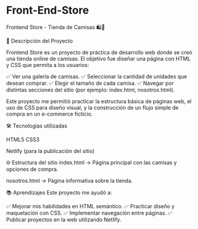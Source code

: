 # Front-End-Store
Frontend Store - Tienda de Camisas 🛍️👕

📌 Descripción del Proyecto

Frontend Store es un proyecto de práctica de desarrollo web donde se creó una tienda online de camisas.
El objetivo fue diseñar una página con HTML y CSS que permita a los usuarios:

✅ Ver una galería de camisas.
✅ Seleccionar la cantidad de unidades que desean comprar.
✅ Elegir el tamaño de cada camisa.
✅ Navegar por distintas secciones del sitio (por ejemplo: index.html, nosotros.html).

Este proyecto me permitió practicar la estructura básica de páginas web, el uso de CSS para diseño visual, y la construcción de un flujo simple de compra en un e-commerce ficticio.

🛠️ Tecnologías utilizadas

HTML5
CSS3

Netlify (para la publicación del sitio)

🌐 Estructura del sitio
index.html → Página principal con las camisas y opciones de compra.

nosotros.html → Página informativa sobre la tienda.

📚 Aprendizajes
Este proyecto me ayudó a:

✅ Mejorar mis habilidades en HTML semántico.
✅ Practicar diseño y maquetación con CSS.
✅ Implementar navegación entre páginas.
✅ Publicar proyectos en la web utilizando Netlify.
